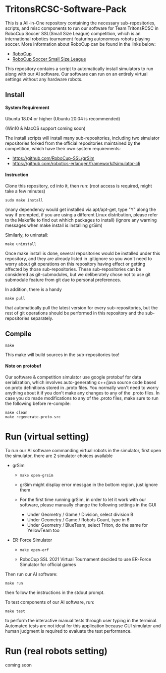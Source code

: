 # TritonsRCSC-Software-Pack

This is a All-in-One repository containing the necessary sub-repositories, scripts, and misc components to run our software for Team TritonsRCSC in RoboCup Soccer SSL(Small Size League) competition, which is an international robotics tournament featuring autonomous robots playing soccer. More information about RoboCup can be found in the links below:

* [RoboCup](https://www.robocup.org/)
* [RoboCup Soccer Small Size League](https://ssl.robocup.org/)



This repository contains a script to automatically install simulators to run along with our AI software. Our software can run on an entirely virtual settings without any hardware robots. 



## Install

#### System Requirement 

Ubuntu 18.04 or higher (Ubuntu 20.04 is recommended)

(Win10 & MacOS support coming soon)

The install scripts will install many sub-repositories, including two simulator repositories forked from the official repositories maintained by the competition, which have their own system requirements:

* https://github.com/RoboCup-SSL/grSim
* https://github.com/robotics-erlangen/framework#simulator-cli

#### Instruction

Clone this repository, cd into it, then run: 	(root access is required, might take a few minutes)

```shell
sudo make install
```
(many dependency would get installed via apt/apt-get, type "Y" along the way if prompted, if you are using a different Linux distribution, please refer to the Makefile to find out whhich packages to install)
(ignore any warning messages when make install is installing grSim)

Similarly, to uninstall:

```shell
make uninstall
```



Once make install is done, several repositories would be installed under this repository, and they are already listed in .gitignore so you won't need to worry about git operations on this repository having effect or getting affected by those sub-repositories. These sub-repositories can be considered as git-submodules, but we deliberately chose not to use git submodule feature from git due to personal preferences. 

In addition, there is a handy 

```shell
make pull
```

that automatically pull the latest version for every sub-repositories, but the rest of git operations should be performed in this repository and the sub-repositories separately.



## Compile

```shell
make
```

This make will build sources in the sub-repositories too!

#### Note on protobuf

Our software & competition simulator use google protobuf for data serialization, which involves auto-generating c++/java source code based on proto definitions stored in .proto files. You normally won't need to worry anything about it if you don't make any changes to any of the .proto files. In case you do made modifications to any of the .proto files, make sure to run the following before re-compile:

```shell
make clean
make regenerate-proto-src
```

  

# Run (virtual setting)

To run our AI software commanding virtual robots in the simulator, first open the simulator, there are 2 simulator choices available

* grSim

  * ```shell
    make open-grsim
    ```
    
  * grSim might display error messgae in the bottom region, just ignore them

  * For the first time running grSim, in order to let it work with our software, please manually change the following settings in the GUI

    * Under Geometry / Game / Division, select division B
    * Under Geometry / Game / Robots Count, type in 6
    * Under Geometry / BlueTeam, select Triton, do the same for YellowTeam too

* ER-Force Simulator

  * ```shell
    make open-erf
    ```

  * RoboCup SSL 2021 Virtual Tournament decided to use ER-Force Simulator for official games

Then run our AI software:

```shell
make run
```

then follow the instructions in the stdout prompt.



To test components of our AI software, run:

```shell
make test
```

 to perform the interactive manual tests through user typing in the terminal. Automated tests are not ideal for this application because GUI simulator and human judgment is required to evaluate the test performance.



# Run (real robots setting)

coming soon